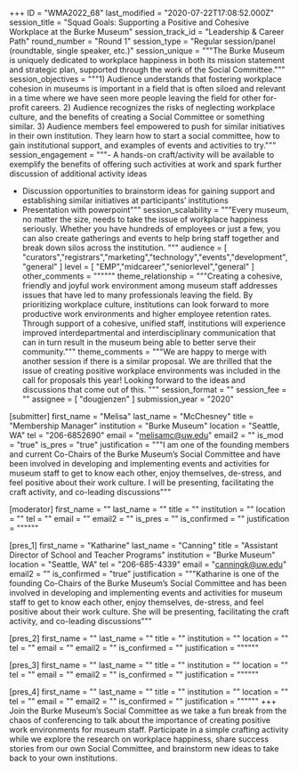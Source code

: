 +++
ID = "WMA2022_68"
last_modified = "2020-07-22T17:08:52.000Z"
session_title = "Squad Goals: Supporting a Positive and Cohesive Workplace at the Burke Museum"
session_track_id = "Leadership & Career Path"
round_number = "Round 1"
session_type = "Regular session/panel (roundtable, single speaker, etc.)"
session_unique = """The Burke Museum is uniquely dedicated to workplace happiness in both its mission statement and strategic plan, supported through the work of the Social Committee."""
session_objectives = """1)	Audience understands that fostering workplace cohesion in museums is important in a field that is often siloed and relevant in a time where we have seen more people leaving the field for other for-profit careers.
2)	Audience recognizes the risks of neglecting workplace culture, and the benefits of creating a Social Committee or something similar.
3)	Audience members feel empowered to push for similar initiatives in their own institution. They learn how to start a social committee, how to gain institutional support, and examples of events and activities to try."""
session_engagement = """-	A hands-on craft/activity will be available to exemplify the benefits of offering such activities at work and spark further discussion of additional activity ideas
-	Discussion opportunities to brainstorm ideas for gaining support and establishing similar initiatives at participants’ institutions
-	Presentation with powerpoint"""
session_scalability = """Every museum, no matter the size, needs to take the issue of workplace happiness seriously. Whether you have hundreds of employees or just a few, you can also create gatherings and events to help bring staff together and break down silos across the institution.
"""
audience = [ "curators","registrars","marketing","technology","events","development","general" ]
level = [ "EMP","midcareer","seniorlevel","general" ]
other_comments = """"""
theme_relationship = """Creating a cohesive, friendly and joyful work environment among museum staff addresses issues that have led to many professionals leaving the field. By prioritizing workplace culture, institutions can look forward to more productive work environments and higher employee retention rates. Through support of a cohesive, unified staff, institutions will experience improved interdepartmental and interdisciplinary communication that can in turn result in the museum being able to better serve their community."""
theme_comments = """We are happy to merge with another session if there is a similar proposal. We are thrilled that the issue of creating positive workplace environments was included in the call for proposals this year! Looking forward to the ideas and discussions that come out of this.
"""
session_format = ""
session_fee = ""
assignee = [ "dougjenzen" ]
submission_year = "2020"

[submitter]
first_name = "Melisa"
last_name = "McChesney"
title = "Membership Manager"
institution = "Burke Museum"
location = "Seattle, WA"
tel = "206-6852690"
email = "melisamc@uw.edu"
email2 = ""
is_mod = "true"
is_pres = "true"
justification = """I am one of the founding members and current Co-Chairs of the Burke Museum’s Social Committee and have been involved in developing and implementing events and activities for museum staff to get to know each other, enjoy themselves, de-stress, and feel positive about their work culture. I will be presenting, facilitating the craft activity, and co-leading discussions"""

[moderator]
first_name = ""
last_name = ""
title = ""
institution = ""
location = ""
tel = ""
email = ""
email2 = ""
is_pres = ""
is_confirmed = ""
justification = """"""

[pres_1]
first_name = "Katharine"
last_name = "Canning"
title = "Assistant Director of School and Teacher Programs"
institution = "Burke Museum"
location = "Seattle, WA"
tel = "206-685-4339"
email = "canningk@uw.edu"
email2 = ""
is_confirmed = "true"
justification = """Katharine is one of the founding Co-Chairs of the Burke Museum’s Social Committee and has been involved in developing and implementing events and activities for museum staff to get to know each other, enjoy themselves, de-stress, and feel positive about their work culture. She will be presenting, facilitating the craft activity, and co-leading discussions"""

[pres_2]
first_name = ""
last_name = ""
title = ""
institution = ""
location = ""
tel = ""
email = ""
email2 = ""
is_confirmed = ""
justification = """"""

[pres_3]
first_name = ""
last_name = ""
title = ""
institution = ""
location = ""
tel = ""
email = ""
email2 = ""
is_confirmed = ""
justification = """"""

[pres_4]
first_name = ""
last_name = ""
title = ""
institution = ""
location = ""
tel = ""
email = ""
email2 = ""
is_confirmed = ""
justification = """"""
+++
Join the Burke Museum’s Social Committee as we take a fun break from the chaos of conferencing to talk about the importance of creating positive work environments for museum staff. Participate in a simple crafting activity while we explore the research on workplace happiness, share success stories from our own Social Committee, and brainstorm new ideas to take back to your own institutions. 

